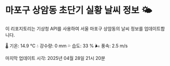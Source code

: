 
# 마포구 상암동 초단기 실황 날씨 정보 🌤️

이 리포지토리는 기상청 API를 사용하여 서울 마포구 상암동의 날씨 정보를 업데이트합니다. 

🌡️ 기온: 14.9 ℃
💧 강수량: 0 mm
💦 습도: 33 %
🌬️ 풍속: 2.5 m/s

마지막 업데이트 시각: 2025년 04월 28일 21시 20분    
